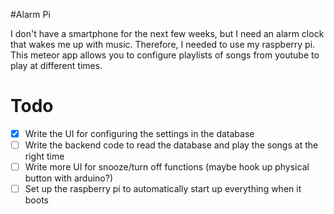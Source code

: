 #Alarm Pi

I don't have a smartphone for the next few weeks, but I need an alarm clock that wakes me up with music. Therefore, I needed to use my raspberry pi. This meteor app allows you to configure playlists of songs from youtube to play at different times.

# Todo

- [x] Write the UI for configuring the settings in the database
- [ ] Write the backend code to read the database and play the songs at the right time
- [ ] Write more UI for snooze/turn off functions (maybe hook up physical button with arduino?)
- [ ] Set up the raspberry pi to automatically start up everything when it boots
